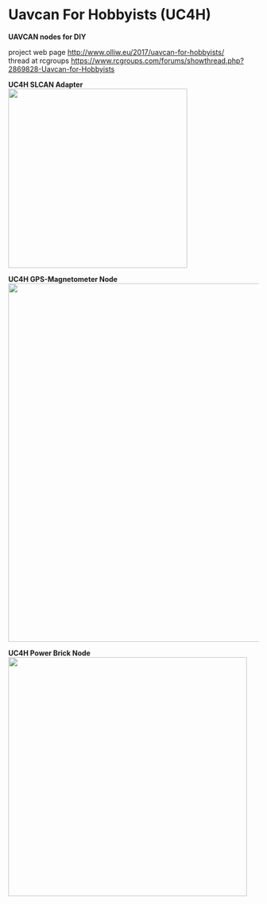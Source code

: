 Uavcan For Hobbyists (UC4H)
===========================

<strong>UAVCAN nodes for DIY</strong>

project web page http://www.olliw.eu/2017/uavcan-for-hobbyists/<br>
thread at rcgroups https://www.rcgroups.com/forums/showthread.php?2869828-Uavcan-for-Hobbyists

<strong>UC4H SLCAN Adapter</strong><br>
<a href="http://www.olliw.eu/uploads/uc4h-slcan-adapter-board-v01.png"><img src="http://www.olliw.eu/uploads/uc4h-slcan-adapter-board-v01.png" width="360"/></a>

<strong>UC4H GPS-Magnetometer Node</strong><br>
<a href="http://www.olliw.eu/uploads/uc4h-gps-magnetometer-board-v02.png"><img src="http://www.olliw.eu/uploads/uc4h-gps-magnetometer-board-v02.png" width="720"/></a>

<strong>UC4H Power Brick Node</strong><br>
<a href="http://www.olliw.eu/uploads/uc4h-powerbrick-board-v02.png"><img src="http://www.olliw.eu/uploads/uc4h-powerbrick-board-v02.png" width="480"/></a>
